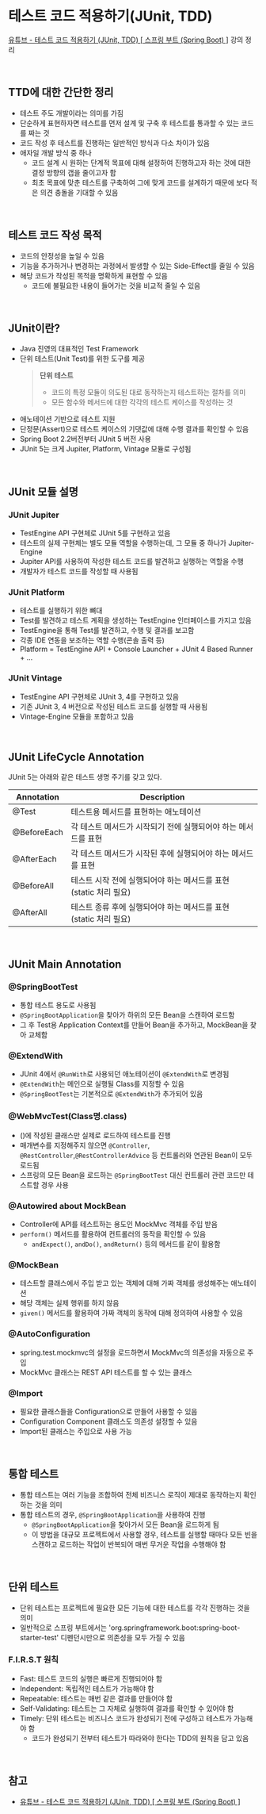 # 테스트 코드 적용하기(JUnit, TDD)
[유튜브 - 테스트 코드 적용하기 (JUnit, TDD) [ 스프링 부트 (Spring Boot) ]](https://www.youtube.com/watch?v=SFVWo0Z5Ppo) 강의 정리

<br>

## TTD에 대한 간단한 정리
- 테스트 주도 개발이라는 의미를 가짐
- 단순하게 표현하자면 테스트를 먼저 설계 및 구축 후 테스트를 통과할 수 있는 코드를 짜는 것
- 코드 작성 후 테스트를 진행하는 일반적인 방식과 다소 차이가 있음
- 애자일 개발 방식 중 하나
    - 코드 설계 시 원하는 단계적 목표에 대해 설정하여 진행하고자 하는 것에 대한 결정 방향의 갭을 줄이고자 함
    - 최초 목표에 맞춘 테스트를 구축하여 그에 맞게 코드를 설계하기 때문에 보다 적은 의견 충돌을 기대할 수 있음

<br>

## 테스트 코드 작성 목적
- 코드의 안정성을 높일 수 있음
- 기능을 추가하거나 변경하는 과정에서 발생할 수 있는 Side-Effect를 줄일 수 있음
- 해당 코드가 작성된 목적을 명확하게 표현할 수 있음
    - 코드에 불필요한 내용이 들어가는 것을 비교적 줄일 수 있음

<br>

## JUnit이란?
- Java 진영의 대표적인 Test Framework
- 단위 테스트(Unit Test)를 위한 도구를 제공
    > **단위 테스트**
    > 
    > - 코드의 특정 모듈이 의도된 대로 동작하는지 테스트하는 절차를 의미
    > - 모든 함수와 메서드에 대한 각각의 테스트 케이스를 작성하는 것
- 애노테이션 기반으로 테스트 지원
- 단정문(Assert)으로 테스트 케이스의 기댓값에 대해 수행 결과를 확인할 수 있음
- Spring Boot 2.2버전부터 JUnit 5 버전 사용
- JUnit 5는 크게 Jupiter, Platform, Vintage 모듈로 구성됨

<br>

## JUnit 모듈 설명
### JUnit Jupiter
- TestEngine API 구현체로 JUnit 5를 구현하고 있음
- 테스트의 실제 구현체는 별도 모듈 역할을 수행하는데, 그 모듈 중 하나가 Jupiter-Engine
- Jupiter API를 사용하여 작성한 테스트 코드를 발견하고 실행하는 역할을 수행
- 개발자가 테스트 코드를 작성할 때 사용됨 

### JUnit Platform
- 테스트를 실행하기 위한 뼈대
- Test를 발견하고 테스트 계획을 생성하는 TestEngine 인터페이스를 가지고 있음
- TestEngine을 통해 Test를 발견하고, 수행 및 결과를 보고함
- 각종 IDE 연동을 보조하는 역할 수행(콘솔 출력 등)
- Platform = TestEngine API + Console Launcher + JUnit 4 Based Runner + ...

### JUnit Vintage
- TestEngine API 구현체로 JUnit 3, 4를 구현하고 있음
- 기존 JUnit 3, 4 버전으로 작성된 테스트 코드를 실행할 때 사용됨
- Vintage-Engine 모듈을 포함하고 있음

<br>

## JUnit LifeCycle Annotation

JUnit 5는 아래와 같은 테스트 생명 주기를 갖고 있다.

| Annotation  | Description                                                       |
|-------------|-------------------------------------------------------------------|
| @Test       | 테스트용 메서드를 표현하는 애노테이션                             |
| @BeforeEach | 각 테스트 메서드가 시작되기 전에 실행되어야 하는 메서드를 표현    |
| @AfterEach  | 각 테스트 메서드가 시작된 후에 실행되어야 하는 메서드를 표현      |
| @BeforeAll  | 테스트 시작 전에 실행되어야 하는 메서드를 표현 (static 처리 필요) |
| @AfterAll   | 테스트 종류 후에 실행되어야 하는 메서드를 표현 (static 처리 필요) |

<br>

## JUnit Main Annotation

### @SpringBootTest
- 통합 테스트 용도로 사용됨
- `@SpringBootApplication`을 찾아가 하위의 모든 Bean을 스캔하여 로드함
- 그 후 Test용 Application Context를 만들어 Bean을 추가하고, MockBean을 찾아 교체함

### @ExtendWith
- JUnit 4에서 `@RunWith`로 사용되던 애노테이션이 `@ExtendWith`로 변경됨
- `@ExtendWith`는 메인으로 실행될 Class를 지정할 수 있음
- `@SpringBootTest`는 기본적으로 `@ExtendWith`가 추가되어 있음

### @WebMvcTest(Class명.class)
- ()에 작성된 클래스만 실제로 로드하여 테스트를 진행
- 매개변수를 지정해주지 않으면 `@Controller`, `@RestController`,`@RestControllerAdvice` 등 컨트롤러와 연관된 Bean이 모두 로드됨
- 스프링의 모든 Bean을 로드하는 `@SpringBootTest` 대신 컨트롤러 관련 코드만 테스트할 경우 사용

### @Autowired about MockBean
- Controller에 API를 테스트하는 용도인 MockMvc 객체를 주입 받음
- `perform()` 메서드를 활용하여 컨트롤러의 동작을 확인할 수 있음
    - `andExpect()`, `andDo()`, `andReturn()` 등의 메서드를 같이 활용함

### @MockBean
- 테스트할 클래스에서 주입 받고 있는 객체에 대해 가짜 객체를 생성해주는 애노테이션
- 해당 객체는 실제 행위를 하지 않음
- `given()` 메서드를 활용하여 가짜 객체의 동작에 대해 정의하여 사용할 수 있음

### @AutoConfiguration
- spring.test.mockmvc의 설정을 로드하면서 MockMvc의 의존성을 자동으로 주입
- MockMvc 클래스는 REST API 테스트를 할 수 있는 클래스

### @Import
- 필요한 클래스들을 Configuration으로 만들어 사용할 수 있음
- Configuration Component 클래스도 의존성 설정할 수 있음
- Import된 클래스는 주입으로 사용 가능

<br>

## 통합 테스트
- 통합 테스트는 여러 기능을 조합하여 전체 비즈니스 로직이 제대로 동작하는지 확인하는 것을 의미
- 통합 테스트의 경우, `@SpringBootApplication`을 사용하여 진행
    - `@SpringBootApplication`을 찾아가서 모든 Bean을 로드하게 됨
    - 이 방법을 대규모 프로젝트에서 사용할 경우, 테스트를 실행할 때마다 모든 빈을 스캔하고 로드하는 작업이 반복되어 매번 무거운 작업을 수행해야 함

<br>

## 단위 테스트
- 단위 테스트는 프로젝트에 필요한 모든 기능에 대한 테스트를 각각 진행하는 것을 의미
- 일반적으로 스프링 부트에서는 'org.springframework.boot:spring-boot-starter-test' 디펜던시만으로 의존성을 모두 가질 수 있음
### F.I.R.S.T 원칙
- Fast: 테스트 코드의 실행은 빠르게 진행되어야 함
- Independent: 독립적인 테스트가 가능해야 함
- Repeatable: 테스트는 매번 같은 결과를 만들어야 함
- Self-Validating: 테스트는 그 자체로 실행하여 결과를 확인할 수 있어야 함
- Timely: 단위 테스트는 비즈니스 코드가 완성되기 전에 구성하고 테스트가 가능해야 함
    - 코드가 완성되기 전부터 테스트가 따라와야 한다는 TDD의 원칙을 담고 있음

<br>

## 참고
- [유튜브 - 테스트 코드 적용하기 (JUnit, TDD) [ 스프링 부트 (Spring Boot) ]](https://www.youtube.com/watch?v=SFVWo0Z5Ppo)